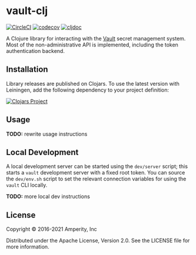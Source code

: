 vault-clj
=========

[![CircleCI](https://circleci.com/gh/amperity/vault-clj.svg?style=shield&circle-token=874076b19570f775bb30fbb0eaa1e605116facf5)](https://circleci.com/gh/amperity/vault-clj)
[![codecov](https://codecov.io/gh/amperity/vault-clj/branch/main/graph/badge.svg)](https://codecov.io/gh/amperity/vault-clj)
[![cljdoc](https://cljdoc.org/badge/com.amperity/vault-clj)](https://cljdoc.org/d/com.amperity/vault-clj/CURRENT)

A Clojure library for interacting with the [Vault](https://vaultproject.io/)
secret management system. Most of the non-administrative API is implemented,
including the token authentication backend.


## Installation

Library releases are published on Clojars. To use the latest version with
Leiningen, add the following dependency to your project definition:

[![Clojars Project](http://clojars.org/com.amperity/vault-clj/latest-version.svg)](http://clojars.org/com.amperity/vault-clj)


## Usage

**TODO:** rewrite usage instructions


## Local Development

A local development server can be started using the `dev/server` script; this
starts a `vault` development server with a fixed root token. You can source the
`dev/env.sh` script to set the relevant connection variables for using the
`vault` CLI locally.

**TODO:** more local dev instructions


## License

Copyright © 2016-2021 Amperity, Inc

Distributed under the Apache License, Version 2.0. See the LICENSE file
for more information.
